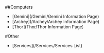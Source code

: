 ##Computers
* [Gemini](/Gemini/Gemini Information Page)
* [Archey](/Archey/Archey Information Page)
* [Thor](Thor/Thor Information Page)

#Other
* [Services](/Services/Services List)